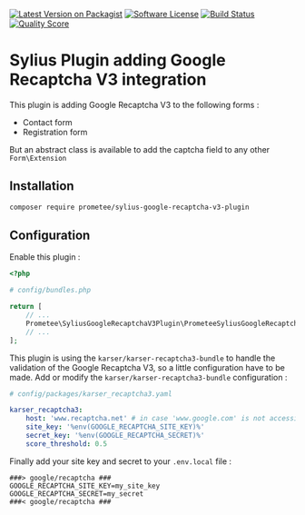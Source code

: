 [![Latest Version on Packagist][ico-version]][link-packagist]
[![Software License][ico-license]](LICENSE)
[![Build Status][ico-github-actions]][link-github-actions]
[![Quality Score][ico-code-quality]][link-code-quality]

# Sylius Plugin adding Google Recaptcha V3 integration

This plugin is adding Google Recaptcha V3 to the following forms :

- Contact form
- Registration form

But an abstract class is available to add the captcha field to any other `Form\Extension`

## Installation

```bash
composer require prometee/sylius-google-recaptcha-v3-plugin
```
## Configuration

Enable this plugin :

```php
<?php

# config/bundles.php

return [
    // ...
    Prometee\SyliusGoogleRecaptchaV3Plugin\PrometeeSyliusGoogleRecaptchaV3Plugin::class => ['all' => true],
    // ...
];
```

This plugin is using the `karser/karser-recaptcha3-bundle` to handle the validation of the
Google Recaptcha V3, so a little configuration have to be made.
Add or modify the `karser/karser-recaptcha3-bundle` configuration :

```yaml
# config/packages/karser_recaptcha3.yaml

karser_recaptcha3:
    host: 'www.recaptcha.net' # in case 'www.google.com' is not accessible (from China for example)
    site_key: '%env(GOOGLE_RECAPTCHA_SITE_KEY)%'
    secret_key: '%env(GOOGLE_RECAPTCHA_SECRET)%'
    score_threshold: 0.5

```

Finally add your site key and secret to your `.env.local` file :

```dotenv
###> google/recaptcha ###
GOOGLE_RECAPTCHA_SITE_KEY=my_site_key
GOOGLE_RECAPTCHA_SECRET=my_secret
###< google/recaptcha ###
```

[ico-version]: https://img.shields.io/packagist/v/Prometee/sylius-google-recaptcha-v3-plugin.svg?style=flat-square
[ico-license]: https://img.shields.io/badge/license-MIT-brightgreen.svg?style=flat-square
[ico-github-actions]: https://github.com/Prometee/SyliusGoogleRecaptchaV3Plugin/workflows/Build/badge.svg
[ico-code-quality]: https://img.shields.io/scrutinizer/g/Prometee/SyliusGoogleRecaptchaV3Plugin.svg?style=flat-square

[link-packagist]: https://packagist.org/packages/prometee/sylius-google-recaptcha-v3-plugin
[link-github-actions]: https://github.com/Prometee/SyliusGoogleRecaptchaV3Plugin/actions?query=workflow%3A"Build"
[link-scrutinizer]: https://scrutinizer-ci.com/g/Prometee/SyliusGoogleRecaptchaV3Plugin/code-structure
[link-code-quality]: https://scrutinizer-ci.com/g/Prometee/SyliusGoogleRecaptchaV3Plugin
